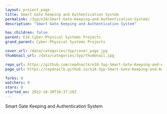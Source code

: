 ```yaml
---
layout: project_page
title: Smart Gate Keeping and Authentication System
permalink: /3yp/e18/Smart-Gate-Keeping-and-Authentication-System/
description: "Smart Gate Keeping and Authentication System"

has_children: false
parent: E18 Cyber-Physical Systems Projects
grand_parent: Cyber-Physical Systems Projects

cover_url: /data/categories/3yp/cover_page.jpg
thumbnail_url: /data/categories/3yp/thumbnail.jpg

repo_url: https://github.com/cepdnaclk/e18-3yp-Smart-Gate-Keeping-and-Authentication-System
page_url: https://cepdnaclk.github.io/e18-3yp-Smart-Gate-Keeping-and-Authentication-System

forks: 0
watchers: 0
stars: 0
started_on: 2022-10-30T18:37:29Z
---
```

Smart Gate Keeping and Authentication System


